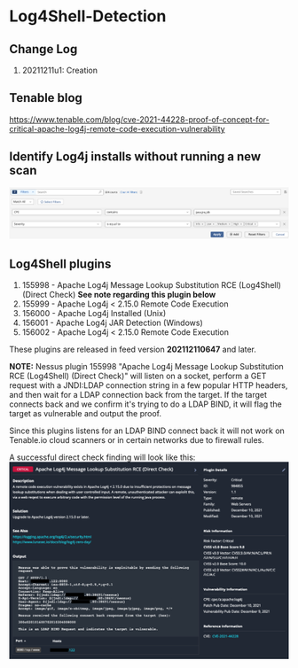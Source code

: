 # Log4Shell-Detection
## Change Log
1. 20211211u1: Creation

## Tenable blog
https://www.tenable.com/blog/cve-2021-44228-proof-of-concept-for-critical-apache-log4j-remote-code-execution-vulnerability

## Identify Log4j installs without running a new scan
![](https://github.com/andrewspearson/file-server/blob/main/repositories/log4shell-detection/search.png)

## Log4Shell plugins
1. 155998 - Apache Log4j Message Lookup Substitution RCE (Log4Shell) (Direct Check)
**See note regarding this plugin below**
3. 155999 - Apache Log4j < 2.15.0 Remote Code Execution
4. 156000 - Apache Log4j Installed (Unix)
5. 156001 -  Apache Log4j JAR Detection (Windows)
6. 156002 - Apache Log4j < 2.15.0 Remote Code Execution

These plugins are released in feed version **202112110647** and later.

**NOTE:**
Nessus plugin 155998 "Apache Log4j Message Lookup Substitution RCE (Log4Shell) (Direct Check)" will listen on a socket, perform a GET request with a JNDI:LDAP connection string in a few popular HTTP headers, and then wait for a LDAP connection back from the target. If the target connects back and we confirm it's trying to do a LDAP BIND, it will flag the target as vulnerable and output the proof.

Since this plugins listens for an LDAP BIND connect back it will not work on Tenable.io cloud scanners or in certain networks due to firewall rules.

A successful direct check finding will look like this:
![](https://github.com/andrewspearson/file-server/blob/main/repositories/log4shell-detection/direct-check-finding.png)
